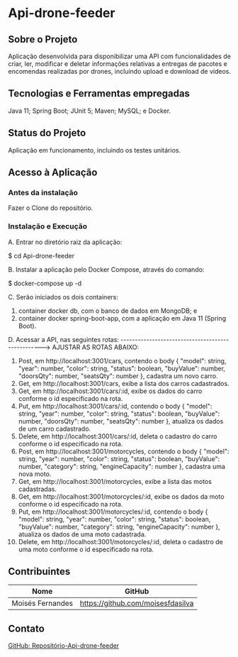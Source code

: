 # Api-drone-feeder

## Sobre o Projeto
Aplicação desenvolvida para disponibilizar uma API com funcionalidades de criar, ler, modificar e deletar informações relativas a entregas de pacotes e encomendas realizadas por drones, incluindo upload e download de vídeos.

## Tecnologias e Ferramentas empregadas
Java 11;
Spring Boot;
JUnit 5;
Maven;
MySQL; e
Docker.

## Status do Projeto
Aplicação em funcionamento, incluindo os testes unitários.

## Acesso à Aplicação
### Antes da instalação
Fazer o Clone do repositório.

### Instalação e Execução
A. Entrar no diretório raiz da aplicação:

  $ cd Api-drone-feeder

B. Instalar a aplicação pelo Docker Compose, através do comando:
  
  $ docker-compose up -d

C. Serão iniciados os dois containers:
  1. container docker db, com o banco de dados em MongoDB; e
  2. container docker spring-boot-app, com a aplicação em Java 11 (Spring Boot).

D. Acessar a API, nas seguintes rotas: --------------------------------------------------> AJUSTAR AS ROTAS ABAIXO:
  1. Post, em http://localhost:3001/cars, contendo o body { "model": string, "year": number, "color": string, "status": boolean, "buyValue": number, "doorsQty": number, "seatsQty": number }, cadastra um novo carro.
  2. Get, em http://localhost:3001/cars, exibe a lista dos carros cadastrados.
  3. Get, em http://localhost:3001/cars/:id, exibe os dados do carro conforme o id especificado na rota.
  4. Put, em http://localhost:3001/cars/:id, contendo o body { "model": string, "year": number, "color": string, "status": boolean, "buyValue": number, "doorsQty": number, "seatsQty": number }, atualiza os dados de um carro cadastrado.
  5. Delete, em http://localhost:3001/cars/:id, deleta o cadastro do carro conforme o id especificado na rota.  
  6. Post, em http://localhost:3001/motorcycles, contendo o body { "model": string, "year": number, "color": string, "status": boolean, "buyValue": number, "category": string, "engineCapacity": number }, cadastra uma nova moto.
  7. Get, em http://localhost:3001/motorcycles, exibe a lista das motos cadastradas.
  8. Get, em http://localhost:3001/motorcycles/:id, exibe os dados da moto conforme o id especificado na rota.
  9. Put, em http://localhost:3001/motorcycles/:id, contendo o body { "model": string, "year": number, "color": string, "status": boolean, "buyValue": number, "category": string, "engineCapacity": number }, atualiza os dados de uma moto cadastrada.
  10. Delete, em http://localhost:3001/motorcycles/:id, deleta o cadastro de uma moto conforme o id especificado na rota.

## Contribuintes
|Nome|GitHub|
| -------- | -------- |
|Moisés Fernandes|https://github.com/moisesfdasilva|

## Contato
[GitHub: Repositório-Api-drone-feeder](https://github.com/moisesfdasilva/Api-drone-feeder)